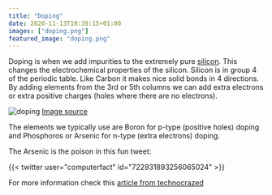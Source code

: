 ```yaml
---
title: "Doping"
date: 2020-11-13T10:39:15+01:00
images: ["doping.png"]
featured_image: "doping.png"
---
```


Doping is when we add impurities to the extremely pure [silicon](/terminology/wafer). This changes the electrochemical properties of the silicon.
Silicon is in group 4 of the periodic table. Like Carbon it makes nice solid bonds in 4 directions. By adding elements from the 3rd or 5th columns we can add extra electrons or extra positive charges (holes where there are no electrons).

![doping](/doping.png)
[Image source](https://www.technocrazed.com/2-5-electrons-and-u201cholesu2019u2019)

The elements we typically use are Boron for p-type (positive holes) doping and Phosphoros or Arsenic for n-type (extra electrons) doping.

The Arsenic is the poison in this fun tweet:

{{< twitter user="computerfact" id="722931893256065024" >}}

For more information check this [article from technocrazed](https://www.technocrazed.com/2-5-electrons-and-u201cholesu2019u2019)
